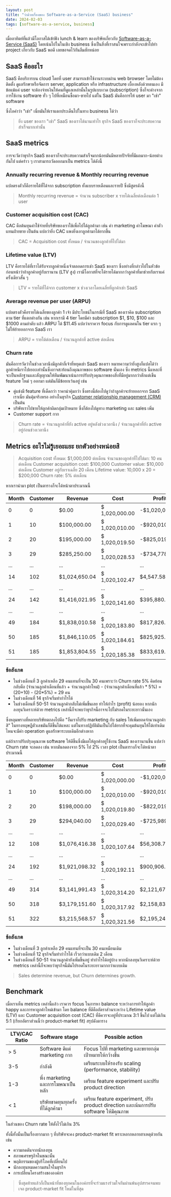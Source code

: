 ```yaml
---
layout: post
title: "ว่าด้วยเรื่องของ Software-as-a-Service (SaaS) business"
date: 2024-02-03
tags: [software-as-a-service, business]
---
```


เมื่ออาทิตย์ที่แล้วมีโอกาสได้เข้าฟัง lunch & learn ของบริษัทเกี่ยวกับ [Software-as-a-Service (SaaS)](https://en.wikipedia.org/wiki/Software_as_a_service) โดยเน้นไปในในเชิง business ซึ่งเป็นสิ่งที่เราสนใจเพราะกำลังจะเข้าไปทำ project เกี่ยวกับ SaaS พอดี เลยขอจดไว้กันลืมสักหน่อย

## SaaS คืออะไร
SaaS คือบริการบน cloud โดยที่ user สามารถเข้าใช้งานระบบผ่าน web browser โดยไม่ต้องติดตั้ง ดูแลรักษาหรือจัดการ server, application หรือ infrastructure เบื้องหลังด้วยตนเอง มีข้อแม้แค่ user จะต้องจ่ายเงินให้คนที่ดูแลเหล่านั้นในรูปแบบงวด (subscription) ซึ่งก็จะต่างจากการใช้งาน software ทั่ว ๆ ไปที่เหมือนซื้อมา-ขายไป แต่ใน SaaS มันคือการให้ user มา "เช่า" software  

ซึ่งไอคำว่า "เช่า" เนี่ยมันให้เราแตกประเด็นไปในทาง business ได้ว่า

> ยิ่ง user ของเรา "เช่า" SaaS ของเราได้นานเท่าไร ธุรกิจ SaaS ของเราก็จะประสบความสำเร็จมากเท่านั้น

## SaaS metrics
การจะวัดว่าธุรกิจ SaaS ของเราก็จะประสบความสำเร็จมากน้อยมันมีหลายปัจจัยที่มีผลมาก-น้อยต่างกันไป แต่คร่าว ๆ เราสามารถวัดออกมาเป็น metrics ได้ดังนี้

### Annually recurring revenue & Monthly recurring revenue
แปลตรงตัวก็คือรายได้ที่ได้จาก subscription ทั้งแบบรายเดือนและรายปี ซึ่งมีสูตรดังนี้

> Monthly recurring revenue = จำนวน subscriber x รายได้เฉลี่ยต่อเดือนต่อ 1 user

### Customer acquisition cost (CAC)
CAC คือต้นทุนค่าใช้จ่ายที่บริษัทของเราใช้เพื่อไปได้ลูกค้ามา เช่น ค่า marketing ค่าโฆษณา ค่าตัวแทนฝ่ายขาย เป็นต้น แปลว่ายิ่ง CAC แพงยิ่งเอาลูกค้ามาได้ยากขึ้น

> CAC = Acquisition cost ทั้งหมด / จำนวนของลูกค้าที่ไปได้มา

### Lifetime value (LTV)
LTV คือรายได้ที่เราได้รับจากลูกค้าหนึ่งเจ้าตลอดการเช่า SaaS ของเรา ซึ่งอย่างที่กล่าวไปในหัวข้อก่อนหน้าว่าถ้าลูกค้าอยู่กับเรานาน (LTV สูง) เรามีโอกาสที่จะได้รายได้มากกว่่าลูกค้าที่มาช่วยกับเราแค่ครั้งเดียวสั้น ๆ

> LTV = รายได้ที่ได้จาก customer x ช่วงเวลาโดยเฉลี่ยที่ลูกค้าเช่า SaaS

### Average revenue per user (ARPU)
แปลตรงตัวคือรายได้เฉลี่ยของลูกค้า 1 เจ้า มีประโยชน์ในกรณีที่ SaaS ของเราคิด subscription ตาม tier ที่แตกต่างกัน เช่น หากเรามี 4 tier โดยมีค่า subscription $1, $10, $100 และ $1000 ตามลำดับ แล้ว ARPU ได้ $11.45 แปลว่าเราควร focus กับการดูแลคนใน tier แรก ๆ ไม่ให้ย้ายออกจาก SaaS เรา

> ARPU = รายได้ต่อเดือน / จำนวนลูกค้าที่ active ต่อเดือน

### Churn rate
มันคือการวัดว่าในช่วงเวลานึงมีลูกค้ากี่เจ้าที่หยุดเช่า SaaS ของเรา หมายความว่ายิ่งสูงก็แปลได้ว่าลูกค้าหนีเราไปเยอะเท่านั้นซึ่งอาจสะท้อนถึงคุณภาพของ software นั่นเอง ซึ่ง metrics นี้แหละที่จะเป็นหลักฐานและสัญญาณให้ทีมพัฒนาเน้นการปรับปรุงคุณภาพของสิ่งที่มีอยู่มากกว่าสักแต่เข็น feature ใหม่ ๆ ออกมา แต่มันก็มีข้อยกเว้นอยู่ เช่น

- คู่แข่งมี feature ที่เด็ดกว่า ราคาน่าคุ้มกว่า ซึ่งตรงนี้ต้องไปดูว่าถ้าลูกค้าจะย้ายออกจาก SaaS เราเนี่ย มันคุ้มจริงหรอ อย่างในธุรกิจ [Customer relationship management (CRM)](https://en.wikipedia.org/wiki/Customer_relationship_management) เป็นต้น
- บริษัทเราไปขายให้ลูกค้าผิดกลุ่มเป้าหมาย ซึ่งก็ต้องไปดูทาง marketing และ sales เพิ่ม
- Customer support กาก

> Churn rate = จำนวนลูกค้าที่ยัง active อยู่หลังช่วงเวลานึง / จำนวนลูกค้าที่ยัง active อยู่ก่อนช่วงเวลานึง

## Metrics อะไรไม่รู้เยอะแยะ ยกตัวอย่างหน่อยสิ

> Acquisition cost ทั้งหมด: $1,000,000 ต่อเดือน
> จำนวนของลูกค้าที่ไปได้มา: 10 คนต่อเดือน
> Customer acquisition cost: $100,000
> Customer value: $10,000 ต่อเดือน
> Customer อยู่กับเราเฉลี่ย 20 เดือน
> Lifetime value: 10,000 x 20 = $200,000
> Churn rate: 5% ต่อเดือน

หากเรานำมา plot เป็นตารางก็จะได้หน้าตาประมาณนี้

| Month | Customer | Revenue       | Cost             | Profit         |
|-------|----------|---------------|------------------|----------------|
|     0 |        0 |         $0.00 |  $ 1,020,000.00  | -$1,020,000.00 |
|     1 |       10 |   $100,000.00 |  $ 1,020,010.00  |   -$920,010.00 |
|     2 |       20 |   $195,000.00 |  $ 1,020,019.50  |   -$825,019.50 |
|     3 |       29 |   $285,250.00 |  $ 1,020,028.53  |   -$734,778.53 |
| ...   | ...      | ...           | ...              | ...            |
|    14 |      102 | $1,024,650.04 |  $ 1,020,102.47  |      $4,547.58 |
| ...   | ...      | ...           | ...              | ...            |
|    24 |      142 | $1,416,021.95 |  $ 1,020,141.60  |    $395,880.35 |
| ...   | ...      | ...           | ...              | ...            |
|    49 |      184 | $1,838,010.58 |  $ 1,020,183.80  |    $817,826.78 |
|    50 |      185 | $1,846,110.05 |  $ 1,020,184.61  |    $825,925.44 |
|    51 |      185 | $1,853,804.55 |  $ 1,020,185.38  |    $833,619.17 |

### ข้อสังเกต
- ในช่วงเดือนที่ 3 ลูกค้าเหลือ 29 คนแทนที่จะเป็น 30 คนเพราะว่า Churn rate 5% คิดย้อนกลับคือ (จำนวนลูกค้าเดือนที่แล้ว + จำนวนลูกค้าใหม่) - (จำนวนลูกค้าเดือนที่แล้ว * 5%) = (20+10) - (20*5%) = 29 คน
- ในช่วงเดือนที่ 14 ธุรกิจเริ่มทำกำไรได้
- ในช่วงเดือนที่ 50-51 จำนวนลูกค้ากลับไม่เพิ่มขึ้นเลย ทำให้กำไร (profit) น้อยลง หากนักลงทุนวิเคราะห์ด้วย metrics เหล่านี้ก็จะพบว่าธุรกิจนี้อาจจะไปไม่รอดในระยะยาวนั่นเอง

ซึ่งหลุมพรางที่หลายบริษัทตกลงไปคือ "งั้นเราก็ปรับ marketing กับ sales ให้เพิ่มยอดจำนวนลูกค้าสิ" ในทางทฤษฎีตัวเลขมันก็ดีขึ้นได้แหละ แต่ในทางปฏิบัติมันเป็นไปได้ยากที่จะคุมต้นทุนให้ได้เท่าเดิม ไหนจะมีค่า operation ดูแลรักษาระบบเดิมอีกต่างหาก  

แต่ถ้าเราปรับปรุงคุณภาพ software ให้ดีขึ้นซึ่งมีผลให้ลูกค้าอยู่ใช้งาน SaaS ของเรานานขึ้น แปลว่า Churn rate จะลดลง เช่น หากมันลดลงจาก 5% ไป 2% เวลา plot เป็นตารางก็จะได้หน้าตาประมาณนี้

| Month | Customer | Revenue       | Cost             | Profit         |
|-------|----------|---------------|------------------|----------------|
|     0 |        0 |         $0.00 |  $ 1,020,000.00  | -$1,020,000.00 |
|     1 |       10 |   $100,000.00 |  $ 1,020,010.00  |   -$920,010.00 |
|     2 |       20 |   $198,000.00 |  $ 1,020,019.80  |   -$822,019.80 |
|     3 |       29 |   $294,040.00 |  $ 1,020,029.40  |   -$725,989.40 |
| ...   | ...      | ...           | ...              | ...            |
|    12 |      108 | $1,076,416.38 |  $ 1,020,107.64  |     $56,308.74 |
| ...   | ...      | ...           | ...              | ...            |
|    24 |      192 | $1,921,098.32 |  $ 1,020,192.11  |    $900,906.21 |
| ...   | ...      | ...           | ...              | ...            |
|    49 |      314 | $3,141,991.43 |  $ 1,020,314.20  |  $2,121,677.23 |
|    50 |      318 | $3,179,151.60 |  $ 1,020,317.92  |  $2,158,833.68 |
|    51 |      322 | $3,215,568.57 |  $ 1,020,321.56  |  $2,195,247.01 |

### ข้อสังเกต
- ในช่วงเดือนที่ 3 ลูกค้าเหลือ 29 คนแทนที่จะเป็น 30 คนเหมือนเดิม
- ในช่วงเดือนที่ 12 ธุรกิจเริ่มทำกำไรได้ เร็วกว่าแบบเดิม 2 เดือน
- ในช่วงเดือนที่ 50-51 จำนวนลูกค้ายังเพิ่มขึ้นอยู่ ทำกำไรได้อยู่บ้าง หากนักลงทุนวิเคราะห์ด้วย metrics เหล่านี้ก็จะพบว่าธุรกิจนี้มันไปรอดในระยะยาวมากกว่าแบบเดิม

> Sales determine revenue, but Churn determines growth.

## Benchmark
เมื่อเราเห็น metrics เหล่านี้แล้ว เราควร focus ในการหา balance ระหว่างการทำให้ลูกค้า happy และการหาลูกค้าใหม่เข้ามา โดย balance ที่ดีคืออัตราส่วนระหว่าง Lifetime value (LTV) และ Customer acquisition cost (CAC) ที่ดีควรจะอยู่ที่ประมาณ 3:1 ขึ้นไป แต่ไม่เกิน 5:1 (เรียกอัตราส่วนนี้ว่า product-market fit) สรุปดังตาราง

| LTV/CAC Ratio | Software stage                 | Possible action                                                               |
|---------------|--------------------------------|-------------------------------------------------------------------------------|
| > 5           | Software ดีแต่ marketing กาก     | Focus ไปที่ marketing และขยายกลุ่มเป้าหมายให้กว้างขึ้น                                 |
| 3-5           | กำลังดี                          | เตรียมระบบให้รองรับ scaling (performance, stability)                             |
| 1-3           | พึ่ง marketing และการโฆษณาเป็นหลัก | เตรียม feature experiment และปรับ product direction                             |
| < 1           | บริษัทขาดทุนทุกครั้งที่ได้ลูกค้ามา        | เตรียม feature experiment, ปรับ product direction และเน้นการปรับ software ให้มีคุณภาพ |

ในส่วนของ Churn rate ให้ตั้งไว้ไม่เกิน 3%  

ทั้งนี้ทั้งนั้นเป็นเรื่องยากมาก ๆ ที่บริษัทจะคง product-market fit พราะหลากหลายสาเหตุด้วยกัน เช่น

- ความกดดันจากนักลงทุน
- สภาพเศรษฐกิจในขณะนั้น
- พฤติกรรมของผู้บริโภคที่เปลี่ยนไป
- นักลงทุนหมดความสนใจในธุรกิจ
- การเปลี่ยนโครงสร้างขององค์กร

> ซึ่งสุดท้ายแล้วก็เป็นหน้าที่ของทุกคนในองค์กรที่จะร่วมแรงร่วมใจกันผ่านพ้นอุปสรรคจนพบเจอ product-market fit ใหม่ในที่สุด